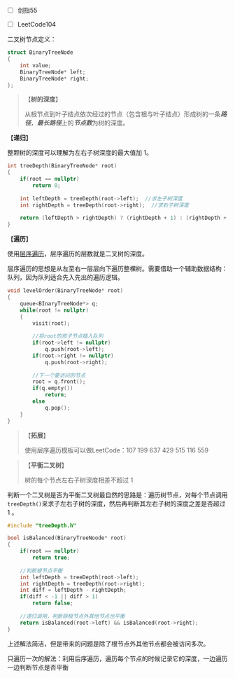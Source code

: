 - [ ] 剑指55
- [ ] LeetCode104



二叉树节点定义：

```c++
struct BinaryTreeNode
{
    int value;
    BinaryTreeNode* left;
    BinaryTreeNode* right;
};
```

> 【**树的深度**】
>
> 从根节点到叶子结点依次经过的节点（包含根与叶子结点）形成树的一条***路径***，***最长路径***上的***节点数***为树的深度。



【**递归**】

整颗树的深度可以理解为左右子树深度的最大值加 1。

```c++
int treeDepth(BinaryTreeNode* root)
{
    if(root == nullptr)
        return 0;
    
    int leftDepth = treeDepth(root->left);  //求左子树深度
    int rightDepth = treeDepth(root->right);  //求右子树深度
    
    return (leftDepth > rightDepth) ? (rightDepth + 1) : (rightDepth + 1);
}
```

【**遍历**】

使用[层序遍历](https://mp.weixin.qq.com/s?__biz=MzUxNjY5NTYxNA==&mid=2247484713&idx=1&sn=2072608d432def7457fdfa27b73d8193&scene=21#wechat_redirect)，层序遍历的层数就是二叉树的深度。

层序遍历的思想是从左至右一层层向下遍历整棵树。需要借助一个辅助数据结构：队列，因为队列适合先入先出的遍历逻辑。

```c++
void levelOrder(BinaryTreeNode* root)
{
    queue<BInaryTreeNode*> q;
    while(root != nullptr)
    {
        visit(root);
        
        //将root的孩子节点插入队列
        if(root->left != nullptr)
            q.push(root->left);
        if(root->right != nullptr)
            q.push(root->right);
        
        //下一个要访问的节点
        root = q.front();
        if(q.empty())
            return;
        else
            q.pop();
    }
}
```



> 【**拓展**】
>
> 使用层序遍历模板可以做LeetCode：107 199 637 429 515 116 559





> 【**平衡二叉树**】
>
> 树的每个节点左右子树深度相差不超过 1

判断一个二叉树是否为平衡二叉树最自然的思路是：遍历树节点，对每个节点调用`treeDepth()`来求子左右子树的深度，然后再判断其左右子树的深度之差是否超过 1 。

```c++
#include "treeDepth.h"

bool isBalanced(BinaryTreeNoode* root)
{
    if(root == nullptr)
        return true;
    
    //判断根节点平衡
    int leftDepth = treeDepth(root->left);
    int rightDepth = treeDepth(root->right);
    int diff = leftDepth - rightDepth; 
    if(diff < -1 || diff > 1)
        return false;
    
    //递归调用，判断除根节点外其他节点也平衡
    return isBalanced(root->left) && isBalanced(root->right);
}
```

上述解法简洁，但是带来的问题是除了根节点外其他节点都会被访问多次。



只遍历一次的解法：利用后序遍历，遍历每个节点的时候记录它的深度，一边遍历一边判断节点是否平衡